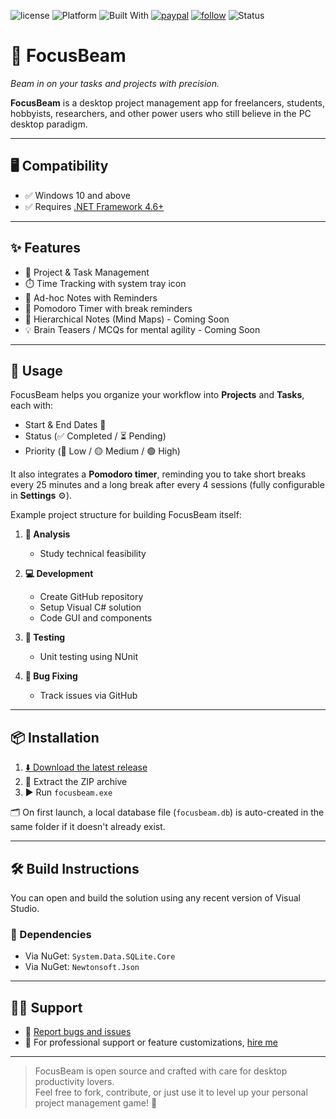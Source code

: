 ![license](https://img.shields.io/github/license/prahladyeri/focusbeam.svg)
![Platform](https://img.shields.io/badge/platform-windows-blue)
![Built With](https://img.shields.io/badge/.NET-Framework%204.6+-blueviolet)
[![paypal](https://img.shields.io/badge/PayPal-blue.svg?logo=paypal)](https://paypal.me/prahladyeri)
[![follow](https://img.shields.io/twitter/follow/prahladyeri.svg?style=social)](https://twitter.com/prahladyeri)
![Status](https://img.shields.io/badge/status-active-brightgreen)
# 🎯 FocusBeam  
*Beam in on your tasks and projects with precision.*

**FocusBeam** is a desktop project management app for freelancers, students, hobbyists, researchers, and other power users who still believe in the PC desktop paradigm.

---

## 🖥️ Compatibility

- ✅ Windows 10 and above  
- ✅ Requires [.NET Framework 4.6+](https://dotnet.microsoft.com/en-us/download/dotnet-framework)

---

## ✨ Features

- 📁 Project & Task Management  
- ⏱️ Time Tracking with system tray icon  
- 📝 Ad-hoc Notes with Reminders  
- 🍅 Pomodoro Timer with break reminders  
- 🧠 Hierarchical Notes (Mind Maps) - Coming Soon
- 💡 Brain Teasers / MCQs for mental agility - Coming Soon

---

## 🚀 Usage

FocusBeam helps you organize your workflow into **Projects** and **Tasks**, each with:

- Start & End Dates 📅  
- Status (✅ Completed / ⏳ Pending)  
- Priority (🔴 Low / 🟡 Medium / 🟢 High)

It also integrates a **Pomodoro timer**, reminding you to take short breaks every 25 minutes and a long break after every 4 sessions (fully configurable in **Settings** ⚙️).

Example project structure for building FocusBeam itself:

1. **🧠 Analysis**
   - Study technical feasibility

2. **💻 Development**
   - Create GitHub repository
   - Setup Visual C# solution
   - Code GUI and components

3. **🧪 Testing**
   - Unit testing using NUnit

4. **🐞 Bug Fixing**
   - Track issues via GitHub

---

## 📦 Installation

1. [⬇️ Download the latest release](https://github.com/prahladyeri/focusbeam/releases/latest)  
2. 📂 Extract the ZIP archive  
3. ▶️ Run `focusbeam.exe`

🗂️ On first launch, a local database file (`focusbeam.db`) is auto-created in the same folder if it doesn't already exist.

---

## 🛠️ Build Instructions

You can open and build the solution using any recent version of Visual Studio.

### 📌 Dependencies

- Via NuGet: `System.Data.SQLite.Core`  
- Via NuGet: `Newtonsoft.Json`  

---

## 🙋‍♂️ Support

- 🐞 [Report bugs and issues](https://github.com/prahladyeri/focusbeam/issues)  
- 💼 For professional support or feature customizations, [hire me](https://prahladyeri.github.io/about)

---

> FocusBeam is open source and crafted with care for desktop productivity lovers.  
> Feel free to fork, contribute, or just use it to level up your personal project management game! 🚀
